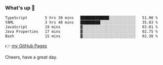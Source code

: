 ### What's up 👋

<!--START_SECTION:waka-->

```txt
TypeScript        5 hrs 30 mins   █████████████░░░░░░░░░░░░   51.90 %
YAML              3 hrs 48 mins   █████████░░░░░░░░░░░░░░░░   35.83 %
JavaScript        19 mins         ▓░░░░░░░░░░░░░░░░░░░░░░░░   03.01 %
Java Properties   17 mins         ▓░░░░░░░░░░░░░░░░░░░░░░░░   02.75 %
Bash              15 mins         ▓░░░░░░░░░░░░░░░░░░░░░░░░   02.38 %
```

<!--END_SECTION:waka-->

👉 [my GitHub Pages](https://ykzhukian.github.io)

Cheers, have a great day.

